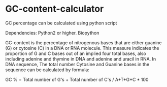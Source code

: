 # GC-content-calculator
GC percentage can be calculated using python script

Dependencies: Python2 or higher. Biopython

GC-content is the percentage of nitrogenous bases that are either guanine (G) or cytosine (C) in a DNA or RNA molecule. This measure indicates the proportion of G and C bases out of an implied four total bases, also including adenine and thymine in DNA and adenine and uracil in RNA. In DNA sequence, The total number Cytosine and Guanine bases in the sequence can be calculated by formula:

GC % = Total number of G's + Total number of C's / A+T+G+C * 100
